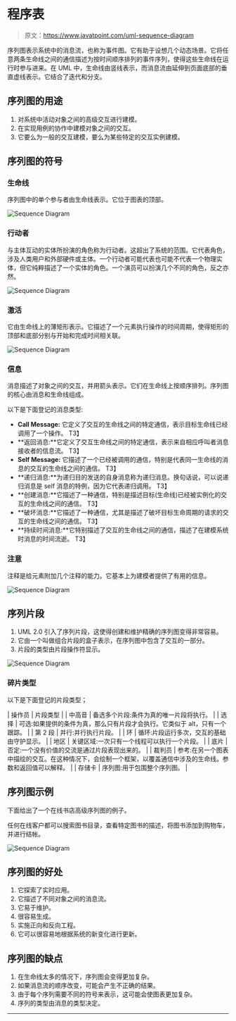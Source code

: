 # 程序表

> 原文：<https://www.javatpoint.com/uml-sequence-diagram>

序列图表示系统中的消息流，也称为事件图。它有助于设想几个动态场景。它将任意两条生命线之间的通信描述为按时间顺序排列的事件序列，使得这些生命线在运行时参与进来。在 UML 中，生命线由竖线表示，而消息流由延伸到页面底部的垂直虚线表示。它结合了迭代和分支。

## 序列图的用途

1.  对系统中活动对象之间的高级交互进行建模。
2.  在实现用例的协作中建模对象之间的交互。
3.  它要么为一般的交互建模，要么为某些特定的交互实例建模。

## 序列图的符号

### 生命线

序列图中的单个参与者由生命线表示。它位于图表的顶部。

![Sequence Diagram](img/9fce068da1d26e26f20349810df62b07.png)

### 行动者

与主体互动的实体所扮演的角色称为行动者。这超出了系统的范围。它代表角色，涉及人类用户和外部硬件或主体。一个行动者可能代表也可能不代表一个物理实体，但它纯粹描述了一个实体的角色。一个演员可以扮演几个不同的角色，反之亦然。

![Sequence Diagram](img/29625abbb05ff414161e7bc94a628a71.png)

### 激活

它由生命线上的薄矩形表示。它描述了一个元素执行操作的时间周期，使得矩形的顶部和底部分别与开始和完成时间相关联。

![Sequence Diagram](img/7bb09341f523d3e3499f54c415166411.png)

### 信息

消息描述了对象之间的交互，并用箭头表示。它们在生命线上按顺序排列。序列图的核心由消息和生命线组成。

以下是下面登记的消息类型:

*   **Call Message:** 它定义了交互的生命线之间的特定通信，表示目标生命线已经调用了一个操作。
    T3】
*   **返回消息:**它定义了交互生命线之间的特定通信，表示来自相应呼叫者消息接收者的信息流。
    T3】
*   **Self Message:** 它描述了一个已经被调用的通信，特别是代表同一生命线的消息的交互的生命线之间的通信。
    T3】
*   **递归消息:**为递归目的发送的自身消息称为递归消息。换句话说，可以说递归消息是 self 消息的特例，因为它代表递归调用。
    T3】
*   **创建消息:**它描述了一种通信，特别是描述目标(生命线)已经被实例化的交互的生命线之间的通信。
    T3】
*   **破坏消息:**它描述了一种通信，尤其是描述了破坏目标生命周期的请求的交互的生命线之间的通信。
    T3】
*   **持续时间消息:**它特别描述了交互的生命线之间的通信，描述了在建模系统时消息的时间流逝。
    T3】

### 注意

注释是给元素附加几个注释的能力。它基本上为建模者提供了有用的信息。

![Sequence Diagram](img/6737337072fb40c650e6b6f7b7e65af9.png)

## 序列片段

1.  UML 2.0 引入了序列片段，这使得创建和维护精确的序列图变得非常容易。
2.  它由一个叫做组合片段的盒子表示，在序列图中包含了交互的一部分。
3.  片段的类型由片段操作符显示。

![Sequence Diagram](img/7459524ea7e410bc0c9233cc6b1cac69.png)

### 碎片类型

以下是下面登记的片段类型；

| 操作员 | 片段类型 |
| 中高音 | 备选多个片段:条件为真的唯一片段将执行。 |
| 选择 | 可选:如果提供的条件为真，那么只有片段才会执行。它类似于 alt，只有一个跟踪。 |
| 第 2 段 | 并行:并行执行片段。 |
| 环 | 循环:片段运行多次，交互的基础由守护显示。 |
| 地区 | 关键区域:一次只有一个线程可以执行一个片段。 |
| 底片 | 否定:一个没有价值的交流是通过片段表现出来的。 |
| 裁判员 | 参考:在另一个图表中描绘的交互。在这种情况下，会绘制一个框架，以覆盖通信中涉及的生命线。参数和返回值可以解释。 |
| 存储卡 | 序列图:用于包围整个序列图。 |

## 序列图示例

下面给出了一个在线书店高级序列图的例子。

任何在线客户都可以搜索图书目录，查看特定图书的描述，将图书添加到购物车，并进行结帐。

![Sequence Diagram](img/ecb15a66c0bad3d8a9152f2df182866b.png)

## 序列图的好处

1.  它探索了实时应用。
2.  它描述了不同对象之间的消息流。
3.  它易于维护。
4.  很容易生成。
5.  实施正向和反向工程。
6.  它可以很容易地根据系统的新变化进行更新。

## 序列图的缺点

1.  在生命线太多的情况下，序列图会变得更加复杂。
2.  如果消息流的顺序改变，可能会产生不正确的结果。
3.  由于每个序列需要不同的符号来表示，这可能会使图表更加复杂。
4.  序列的类型由消息的类型决定。

* * *